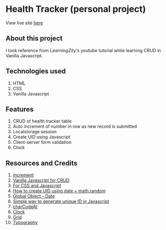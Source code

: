 # Health Tracker (personal project)

View live site [here](https://health-tracker-site.netlify.app/)

## About this project

I took reference from _LearningZity's_ youtube tutorial while learning CRUD in Vanilla Javascript.

## Technologies used

1. HTML
2. CSS
3. Vanilla Javascript

## Features

1. CRUD of health tracker table
2. Auto increment of number in row as new record is submitted
3. Localstorage session
4. Create UID using Javascript
5. Client-server form validation
6. Clock

## Resources and Credits

1. [Increment](http://jsfiddle.net/weERF/)
2. [Vanilla Javascript for CRUD](https://www.youtube.com/watch?v=MKD0Vsu0Ikw&t=1223s)
3. [For CSS and Javascript](https://www.w3schools.com/)
4. [How to create UID using date + math.random](https://stackoverflow.com/questions/8012002/create-a-unique-number-with-javascript-time)
5. [Global Object - Date](https://developer.mozilla.org/en-US/docs/Web/JavaScript/Reference/Global_Objects/Date)
6. [Simple way to generate unique ID in Javascript](https://paulius-repsys.medium.com/simplest-possible-way-to-generate-unique-id-in-javascript-a0d7566f3b0c)
7. [charCodeAt](https://www.w3schools.com/jsref/jsref_charcodeat.asp)
8. [Clock](https://flexiple.com/javascript/javascript-clock/)
9. [Grid](https://www.w3schools.com/css/css_grid_item.asp)
10. [Typography](https://blog.prototypr.io/8-rules-for-perfect-typography-in-ui-21b37f6f23ce)
